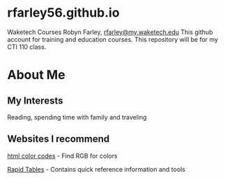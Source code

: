 # rfarley56.github.io
Waketech Courses
Robyn Farley, rfarley@my.waketech.edu
This github account for training and education courses.
This repository will be for my CTI 110 class.

<h1>About Me</h1>

<h2>My Interests</h2>  

  Reading, spending time with family and traveling

<h2>Websites I recommend</h2>  

  [html color codes](https://htmlcolorcodes.com/)  - Find RGB for colors
  
  [Rapid Tables](https://www.rapidtables.com/) - Contains quick reference information and tools


